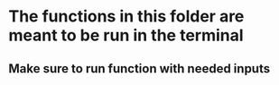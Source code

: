 # The functions in this folder are meant to be run in the terminal

## Make sure to run function with needed inputs
